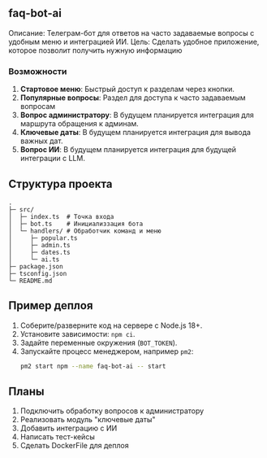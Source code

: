 ## faq-bot-ai

Описание:
Телеграм-бот для ответов на часто задаваемые вопросы с удобным меню и интеграцией ИИ.
Цель:
Сделать удобное приложение, которое позволит получить нужную информацию

### Возможности

1. **Стартовое меню**:
   Быстрый доступ к разделам через кнопки.
2. **Популярные вопросы**:
   Раздел для доступа к часто задаваемым вопросам
3. **Вопрос администратору**:
   В будущем планируется интеграция для маршрута обращения к админам.
4. **Ключевые даты**:
   В будущем планируется интеграция для вывода важных дат.
5. **Вопрос ИИ**:
   В будущем планируется интеграция для будущей интеграции с LLM.

## Структура проекта

```text
.
├─ src/
│  ├─ index.ts  # Точка входа
│  ├─ bot.ts    # Инициализзация бота
│  └─ handlers/ # Обработчик команд и меню
│     ├─ popular.ts
│     ├─ admin.ts
│     ├─ dates.ts
│     └─ ai.ts
├─ package.json
├─ tsconfig.json
└─ README.md
```

## Пример деплоя

1. Соберите/разверните код на сервере с Node.js 18+.
2. Установите зависимости: `npm ci`.
3. Задайте переменные окружения (`BOT_TOKEN`).
4. Запускайте процесс менеджером, например `pm2`:
   ```bash
   pm2 start npm --name faq-bot-ai -- start
   ```

## Планы

1. Подключить обработку вопросов к администратору
2. Реализовать модуль "ключевые даты"
3. Добавить интеграцию с ИИ
4. Написать тест-кейсы
5. Сделать DockerFile для деплоя
